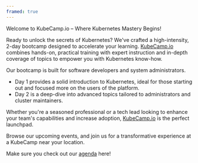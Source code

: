 ```yaml
---
framed: true
---
```


Welcome to KubeCamp.io – Where Kubernetes Mastery Begins!

Ready to unlock the secrets of Kubernetes? We've crafted a high-intensity, 2-day bootcamp designed to accelerate your learning.
[KubeCamp.io](https://kubecamp.io/) combines hands-on, practical training with expert instruction and in-depth coverage of topics to empower you with Kubernetes know-how.

Our bootcamp is built for software developers and system administrators.

- Day 1 provides a solid introduction to Kubernetes, ideal for those starting out and focused more on the users of the platform.
- Day 2 is a deep-dive into advanced topics tailored to administrators and cluster maintainers.

Whether you're a seasoned professional or a tech lead looking to enhance your team's capabilities and increase adoption, [KubeCamp.io](https://kubecamp.io/) is the perfect launchpad.

Browse our upcoming events, and join us for a transformative experience at a KubeCamp near your location.

Make sure you check out our [agenda](/pages/agenda) here!
